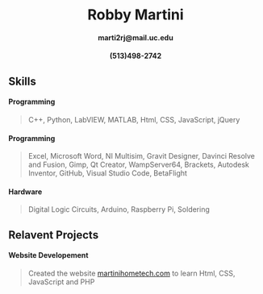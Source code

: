 <h1 align="center">Robby Martini</h1>
<h4 align="center">marti2rj@mail.uc.edu</h4>
<h4 align="center">(513)498-2742</h4>



## Skills
<h4> Programming</h4>

>  C++, Python, LabVIEW, MATLAB, Html, CSS, JavaScript, jQuery

<h4> Programming</h4>

> Excel, Microsoft Word, NI Multisim, Gravit Designer, Davinci Resolve and Fusion, Gimp, Qt Creator, WampServer64, Brackets, Autodesk Inventor, GitHub, Visual Studio Code, BetaFlight

<h4> Hardware </h4>

> Digital Logic Circuits, Arduino, Raspberry Pi, Soldering

## Relavent Projects

<h4> Website Developement </h4>

> Created the website [martinihometech.com](http://martinihometech.com/index.php) to learn Html, CSS, JavaScript and PHP


